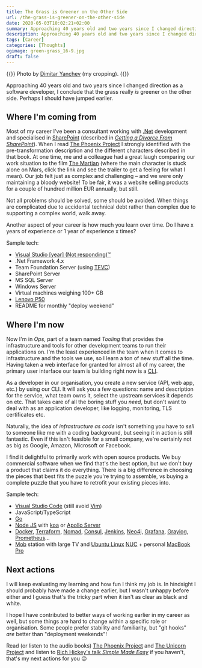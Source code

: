```yaml
---
title: The Grass is Greener on the Other Side
url: /the-grass-is-greener-on-the-other-side
date: 2020-05-03T10:02:21+02:00
summary: Approaching 40 years old and two years since I changed direction as a software developer, I conclude that the grass really is greener on the other side. Perhaps I should have jumped earlier. Git hooks are better than deployment weekends!
description: Approaching 40 years old and two years since I changed direction as a software developer, I conclude that the grass really is greener on the other side. Perhaps I should have jumped earlier. Git hooks are better than deployment weekends!
tags: [Career]
categories: [Thoughts]
ogimage: green-grass_16-9.jpg
draft: false
---
```


{{<post-image image="green-grass_16-9.jpg" alt="Green field from above">}}
Photo by <a href="https://unsplash.com/@yanchev?utm_source=unsplash&utm_medium=referral&utm_content=creditCopyText">
Dimitar Yanchev</a> (my cropping).
{{</post-image>}}

Approaching 40 years old and two years since I changed direction as a software developer, I conclude that the grass really _is_ greener on the other side. Perhaps I should have jumped earlier.

## Where I'm coming from

Most of my career I've been a consultant working with [.Net][3] development and specialised in [SharePoint][4] (described in [_Getting a Divorce From SharePoint_][5]). When I read [The Phoenix Project][2] I strongly identified with the pre-transformation description and the different characters described in that book. At one time, me and a colleague had a great laugh comparing our work situation to the film [The Martian][1] (where the main character is stuck alone on Mars, click the link and see the trailer to get a feeling for what I mean). Our job felt just as complex and challenging – and we were only maintaining a bloody website! To be fair, it was a website selling products for a couple of hundred million EUR annually, but still.

Not all problems should be solved, some should be avoided. When things are complicated due to accidental technical debt rather than complex due to supporting a complex world, walk away. 

Another aspect of your career is how much you learn over time. Do I have x years of experience or 1 year of experience x times?

Sample tech:
* [Visual Studio [year] (Not responding)™][20]
* .Net Framework 4.x
* Team Foundation Server (using [TFVC][30])
* SharePoint Server
* MS SQL Server
* Windows Server
* Virtual machines weighing 100+ GB
* [Lenovo P50][6]
* README for monthly "deploy weekend"



## Where I'm now

Now I'm in _Ops_, part of a team named _Tooling_ that provides the infrastructure and tools for other development teams to run their applications on. I'm the least experienced in the team when it comes to infrastructure and the tools we use, so I learn a ton of new stuff all the time. Having taken a web interface for granted for almost all of my career, the primary user interface our team is building right now is a [CLI][24].

As a developer in our organisation, you create a new service (API, web app, etc.) by using our CLI. It will ask you a few questions: name and description for the service, what team owns it, select the upstream services it depends on etc. That takes care of all the boring stuff you _need_, but don't want to deal with as an application developer, like logging, monitoring, TLS certificates etc.

Naturally, the idea of _infrastructure as code_ isn't something you have to _sell_ to someone like me with a coding background, but seeing it in action is still fantastic. Even if this isn't feasible for a small company, we're certainly not as big as Google, Amazon, Microsoft or Facebook.

I find it delightful to primarily work with open source products. We buy commercial software when we find that's the best option, but we don't buy a product that claims it do everything. There is a big difference in choosing the pieces that best fits the puzzle you're trying to assemble, vs buying a complete puzzle that you have to retrofit your existing pieces into.

Sample tech:
* [Visual Studio Code][19] (still avoid [Vim][18])
* JavaScript/TypeScript
* [Go][28]
* [Node JS][13] with [koa][14] or [Apollo Server][15]
* [Docker][10], [Terraform][27], [Nomad][11], [Consul][12], [Jenkins][9], [Neo4j][16], [Grafana][8], [Graylog][7], [Prometheus][29]...
* [Mob][21] station with large TV and [Ubuntu Linux][23] [NUC][22] + personal [MacBook Pro][17]

## Next actions

I will keep evaluating my learning and how fun I think my job is. In hindsight I should probably have made a change earlier, but I wasn't unhappy before either and I guess that's the tricky part when it isn't as clear as black and white. 

I hope I have contributed to better ways of working earlier in my career as well, but some things are hard to change within a specific role or organisation. Some people prefer stability and familiarity, but "git hooks" _are_ better than "deployment weekends"!

Read (or listen to the audio books) [The Phoenix Project][2] and [The Unicorn Project][25] and listen to [Rich Hickey's talk _Simple Made Easy_][26] if you haven't, that's my next actions for you 😉

[1]: https://www.imdb.com/title/tt3659388/
[2]: https://itrevolution.com/book/the-phoenix-project/
[3]: https://dot.net
[4]: https://www.microsoft.com/en-gb/microsoft-365/sharepoint/collaboration
[5]: /getting-a-divorce-from-sharepoint/
[6]: https://www.lenovo.com/us/en/laptops/thinkpad/thinkpad-p/ThinkPad-P50/p/22TP2WPWP50
[7]: https://www.graylog.org/
[8]: https://grafana.com/
[9]: https://www.jenkins.io/
[10]: https://www.docker.com/
[11]: https://www.nomadproject.io
[12]: https://www.consul.io/
[13]: https://nodejs.org/en/
[14]: https://koajs.com/
[15]: https://www.apollographql.com/
[16]: https://neo4j.com/
[17]: /settings-for-new-macbook-pro/
[18]: https://www.vim.org/
[19]: https://code.visualstudio.com/
[20]: https://visualstudio.microsoft.com/vs/
[21]: https://visualstudio.microsoft.com/vs/
[22]: https://en.wikipedia.org/wiki/Next_Unit_of_Computing
[23]: https://ubuntu.com/
[24]: https://www.w3schools.com/whatis/whatis_cli.asp
[25]: https://itrevolution.com/book/the-unicorn-project/
[26]: https://www.infoq.com/presentations/Simple-Made-Easy/
[27]: https://www.terraform.io/
[28]: https://golang.org/
[29]: https://prometheus.io/docs/introduction/overview/
[30]: https://medium.com/@thomaz.moura/tfs-version-control-is-dead-6d475e247389
